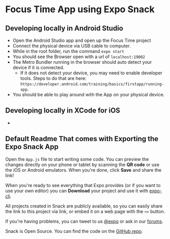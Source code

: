 # Focus Time App using Expo Snack

## Developing locally in Android Studio
- Open the Android Studio app and open up the Focus Time project
- Connect the physical device via USB cable to computer. 
- While in the root folder, run the command `expo start`
- You should see the Browser open with a url of `localhost:19002` 
- The Metro Bundler running in the browser should auto detect your device if it is connected. 
  - If it does not detect your device, you may need to enable developer tools. Steps to do that are here: `https://developer.android.com/training/basics/firstapp/running-app`.
- You should be able to play around with the App on your physical device.

## Developing locally in XCode for iOS
- 


## Default Readme That comes with Exporting the Expo Snack App
Open the `App.js` file to start writing some code. You can preview the changes directly on your phone or tablet by scanning the **QR code** or use the iOS or Android emulators. When you're done, click **Save** and share the link!

When you're ready to see everything that Expo provides (or if you want to use your own editor) you can **Download** your project and use it with [expo-cli](https://docs.expo.io/get-started/installation).

All projects created in Snack are publicly available, so you can easily share the link to this project via link, or embed it on a web page with the `<>` button.

If you're having problems, you can tweet to us [@expo](https://twitter.com/expo) or ask in our [forums](https://forums.expo.io/c/snack).

Snack is Open Source. You can find the code on the [GitHub repo](https://github.com/expo/snack).
